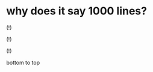 # why does it say 1000 lines?







































































































































































































(!)



























































































































































































































































































(!)




































































































































































































































(!)






























































































































































































































































































bottom to top
